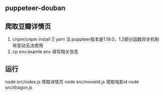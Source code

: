 ## puppeteer-douban

## 爬取豆瓣详情页
1. cnpm/cnpm install || yarn 注:puppteer版本是1.19.0，1.2部分函数异步机制有变动无法使用
2. cp env.examle env 填写相关信息

## 运行
node src/index.js 爬取详情页
node src/movieId.js 爬取电影id
node src/dragon.js 